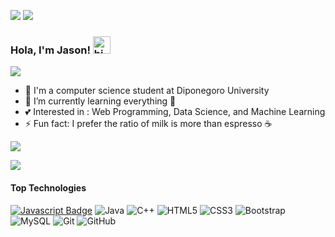 ![](https://github.com/halfrost/halfrost/blob/master/icons/header_.png) 
![](https://github.com/sabdadev/sabdadev/blob/main/MaiProfile.gif)
<!--<img src="https://im7.ezgif.com/tmp/ezgif-7-0cf17bcaf4ad.gif">-->


### Hola, I'm Jason! <img src="https://user-images.githubusercontent.com/1303154/88677602-1635ba80-d120-11ea-84d8-d263ba5fc3c0.gif" width="28px" alt="hi"> 

<img src="https://bad-apple-github-readme.vercel.app/api?show_bg=1&username=sabdadev&show_icons=true&theme=highcontrast">

- 🔭 I'm a computer science student at Diponegoro University
- 🌱 I’m currently learning everything 🤣
- 💕 Interested in : Web Programming, Data Science, and Machine Learning
- ⚡ Fun fact: I prefer the ratio of milk is more than espresso ☕


<img src="https://github-profile-trophy.vercel.app/?username=sabdadev&rank=SECRET,S,AAA,A&theme=monokai">

![](https://github-profile-summary-cards.vercel.app/api/cards/profile-details?username=sabdadev&theme=dracula)

<!--[![GitHub Streak](http://github-readme-streak-stats.herokuapp.com?user=sabdadev&theme=radical&hide_border=true)](https://git.io/streak-stats)-->

#### Top Technologies

<!-- TODO: Make technologies links takes you to repositories/ -->

[![Javascript Badge](https://img.shields.io/badge/-Javascript-F0DB4F?style=for-the-badge&labelColor=black&logo=javascript&logoColor=F0DB4F)](#) 
![Java](https://img.shields.io/badge/-java-E34A86?style=flat-square&logo=java)
![C++](https://img.shields.io/badge/-C++-00599C?style=flat-square&logo=c)
![HTML5](https://img.shields.io/badge/-HTML5-E34F26?style=flat-square&logo=html5&logoColor=white)
![CSS3](https://img.shields.io/badge/-CSS3-1572B6?style=flat-square&logo=css3)
![Bootstrap](https://img.shields.io/badge/-Bootstrap-563D7C?style=flat-square&logo=bootstrap)
![MySQL](https://img.shields.io/badge/-MySQL-black?style=flat-square&logo=mysql)
![Git](https://img.shields.io/badge/-Git-black?style=flat-square&logo=git)
![GitHub](https://img.shields.io/badge/-GitHub-181717?style=flat-square&logo=github)


